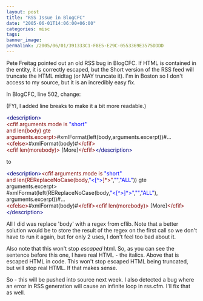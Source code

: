 ```yaml
---
layout: post
title: "RSS Issue in BlogCFC"
date: "2005-06-01T14:06:00+06:00"
categories: misc 
tags: 
banner_image: 
permalink: /2005/06/01/391333C1-F8E5-E29C-0553369E3575DDDD
---
```


Pete Freitag pointed out an old RSS bug in BlogCFC. If HTML is contained in the entity, it is correctly escaped, but the Short version of the RSS feed will truncate the HTML midtag (or MAY truncate it). I'm in Boston so I don't access to my source, but it is an incredibly easy fix.

In BlogCFC, line 502, change:

(FYI, I added line breaks to make it a bit more readable.)

<div class="code"><FONT COLOR=NAVY>&lt;description&gt;</FONT><br>
<FONT COLOR=MAROON>&lt;cfif arguments.mode is <FONT COLOR=BLUE>"short"</FONT> <br>
and len(body) gte arguments.excerpt&gt;</FONT>#xmlFormat(left(body,arguments.excerpt))#...<br>
<FONT COLOR=MAROON>&lt;cfelse&gt;</FONT>#xmlFormat(body)#<FONT COLOR=MAROON>&lt;/cfif&gt;</FONT><br>
<FONT COLOR=MAROON>&lt;cfif len(morebody)&gt;</FONT> [More]<FONT COLOR=MAROON>&lt;/cfif&gt;</FONT><FONT COLOR=NAVY>&lt;/description&gt;</FONT></div>

to

<div class="code"><FONT COLOR=NAVY>&lt;description&gt;</FONT><FONT COLOR=MAROON>&lt;cfif arguments.mode is <FONT COLOR=BLUE>"short"</FONT> <br>
and len(REReplaceNoCase(body,<FONT COLOR=BLUE>"&lt;[^&gt;</FONT>]*&gt;"</FONT>,<FONT COLOR=BLUE>""</FONT>,<FONT COLOR=BLUE>"ALL"</FONT>)) gte arguments.excerpt&gt;<br>#xmlFormat(left(REReplaceNoCase(body,<FONT COLOR=BLUE>"&lt;[^&gt;]*&gt;"</FONT>,<FONT COLOR=BLUE>""</FONT>,<FONT COLOR=BLUE>"ALL"</FONT>),<br>arguments.excerpt))#...<br>
<FONT COLOR=MAROON>&lt;cfelse&gt;</FONT>#xmlFormat(body)#<FONT COLOR=MAROON>&lt;/cfif&gt;</FONT><FONT COLOR=MAROON>&lt;cfif len(morebody)&gt;</FONT> [More]<FONT COLOR=MAROON>&lt;/cfif&gt;</FONT><FONT COLOR=NAVY>&lt;/description&gt;</FONT></div>

All I did was replace 'body' with a regex from cflib. Note that a better solution would be to store the result of the regex on the first call so we don't have to run it again, but for only 2 uses, I don't feel too bad about it. 

Also note that this won't stop <i>escaped</i> html. So, as you can see the sentence before this one, I have real HTML - the italics. Above that is escaped HTML in code. This won't stop escaped HTML being truncated, but will stop real HTML. If that makes sense.

So - this will be pushed into source next week. I also detected a bug where an error in RSS generation will cause an infinite loop in rss.cfm. I'll fix that as well.